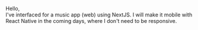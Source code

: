 Hello,
<br>
I've interfaced for a music app (web) using NextJS. I will make it mobile with React Native in the coming days, where I don't need to be responsive.

